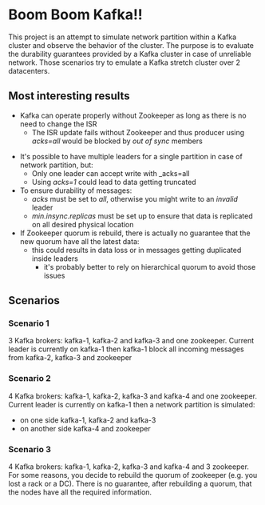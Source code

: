 # Boom Boom Kafka!! 

This project is an attempt to simulate network partition within a Kafka cluster and observe the behavior of the cluster.
The purpose is to evaluate the durability guarantees provided by a Kafka cluster in case of unreliable network.
Those scenarios try to emulate a Kafka stretch cluster over 2 datacenters.

## Most interesting results 

* Kafka can operate properly without Zookeeper as long as there is no need to change the ISR
  - The ISR update fails without Zookeeper and thus producer using _acks=all_ would be blocked by _out of sync_ members 
- It's possible to have multiple leaders for a single partition in case of network partition, but:
  - Only one leader can accept write with _acks=all
  - Using _acks=1_ could lead to data getting truncated
- To ensure durability of messages:
  - _acks_ must be set to _all_, otherwise you might write to an _invalid_ leader
  - _min.insync.replicas_ must be set up to ensure that data is replicated on all desired physical location
- If Zookeeper quorum is rebuild, there is actually no guarantee that the new quorum have all the latest data:
  - this could results in data loss or in messages getting duplicated inside leaders 
	- it's probably better to rely on hierarchical quorum to avoid those issues

## Scenarios

### Scenario 1 

3 Kafka brokers: kafka-1, kafka-2 and kafka-3 and one zookeeper. 
Current leader is currently on kafka-1 then kafka-1 block all incoming messages from kafka-2, kafka-3 and zookeeper

### Scenario 2

4 Kafka brokers: kafka-1, kafka-2, kafka-3 and kafka-4 and one zookeeper. 
Current leader is currently on kafka-1 then a network partition is simulated:
- on one side kafka-1, kafka-2 and kafka-3
- on another side kafka-4 and zookeeper 

### Scenario 3

4 Kafka brokers: kafka-1, kafka-2, kafka-3 and kafka-4 and 3 zookeeper. 
For some reasons, you decide to rebuild the quorum of zookeeper (e.g. you lost a rack or a DC). 
There is no guarantee, after rebuilding a quorum, that the nodes have all the required information. 
